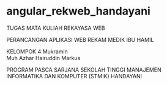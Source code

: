 # angular_rekweb_handayani
TUGAS MATA KULIAH REKAYASA WEB

PERANCANGAN APLIKASI WEB REKAM MEDIK IBU HAMIL

KELOMPOK 4
Mukramin 	
Muh Azhar Hairuddin
Markus 

PROGRAM PASCA SARJANA SEKOLAH TINGGI MANAJEMEN INFORMATIKA DAN KOMPUTER (STMIK) HANDAYANI
